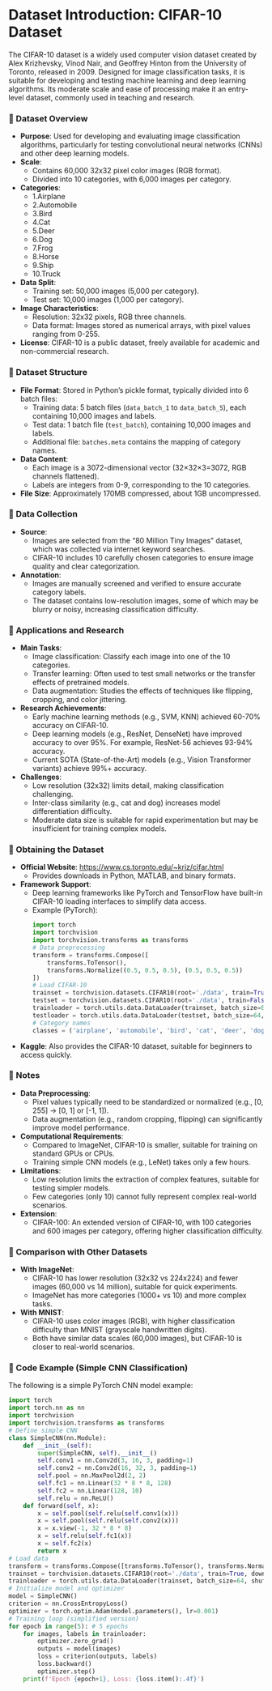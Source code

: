 # Dataset Introduction: CIFAR-10 Dataset
The CIFAR-10 dataset is a widely used computer vision dataset created by Alex Krizhevsky, Vinod Nair, and Geoffrey Hinton from the University of Toronto, released in 2009. Designed for image classification tasks, it is suitable for developing and testing machine learning and deep learning algorithms. Its moderate scale and ease of processing make it an entry-level dataset, commonly used in teaching and research.

### 📖 Dataset Overview
- **Purpose**: Used for developing and evaluating image classification algorithms, particularly for testing convolutional neural networks (CNNs) and other deep learning models.
- **Scale**:
  - Contains 60,000 32x32 pixel color images (RGB format).
  - Divided into 10 categories, with 6,000 images per category.
- **Categories**:
  - 1.Airplane
  - 2.Automobile
  - 3.Bird
  - 4.Cat
  - 5.Deer
  - 6.Dog
  - 7.Frog
  - 8.Horse
  - 9.Ship
  - 10.Truck
- **Data Split**:
  - Training set: 50,000 images (5,000 per category).
  - Test set: 10,000 images (1,000 per category).
- **Image Characteristics**:
  - Resolution: 32x32 pixels, RGB three channels.
  - Data format: Images stored as numerical arrays, with pixel values ranging from 0-255.
- **License**: CIFAR-10 is a public dataset, freely available for academic and non-commercial research.

### 📖 Dataset Structure
- **File Format**: Stored in Python’s pickle format, typically divided into 6 batch files:
  - Training data: 5 batch files (`data_batch_1` to `data_batch_5`), each containing 10,000 images and labels.
  - Test data: 1 batch file (`test_batch`), containing 10,000 images and labels.
  - Additional file: `batches.meta` contains the mapping of category names.
- **Data Content**:
  - Each image is a 3072-dimensional vector (32×32×3=3072, RGB channels flattened).
  - Labels are integers from 0-9, corresponding to the 10 categories.
- **File Size**: Approximately 170MB compressed, about 1GB uncompressed.

### 📖 Data Collection
- **Source**:
  - Images are selected from the “80 Million Tiny Images” dataset, which was collected via internet keyword searches.
  - CIFAR-10 includes 10 carefully chosen categories to ensure image quality and clear categorization.
- **Annotation**:
  - Images are manually screened and verified to ensure accurate category labels.
  - The dataset contains low-resolution images, some of which may be blurry or noisy, increasing classification difficulty.

### 📖 Applications and Research
- **Main Tasks**:
  - Image classification: Classify each image into one of the 10 categories.
  - Transfer learning: Often used to test small networks or the transfer effects of pretrained models.
  - Data augmentation: Studies the effects of techniques like flipping, cropping, and color jittering.
- **Research Achievements**:
  - Early machine learning methods (e.g., SVM, KNN) achieved 60-70% accuracy on CIFAR-10.
  - Deep learning models (e.g., ResNet, DenseNet) have improved accuracy to over 95%. For example, ResNet-56 achieves 93-94% accuracy.
  - Current SOTA (State-of-the-Art) models (e.g., Vision Transformer variants) achieve 99%+ accuracy.
- **Challenges**:
  - Low resolution (32x32) limits detail, making classification challenging.
  - Inter-class similarity (e.g., cat and dog) increases model differentiation difficulty.
  - Moderate data size is suitable for rapid experimentation but may be insufficient for training complex models.

### 📖 Obtaining the Dataset
- **Official Website**: https://www.cs.toronto.edu/~kriz/cifar.html
  - Provides downloads in Python, MATLAB, and binary formats.
- **Framework Support**:
  - Deep learning frameworks like PyTorch and TensorFlow have built-in CIFAR-10 loading interfaces to simplify data access.
  - Example (PyTorch):
    ```python
    import torch
    import torchvision
    import torchvision.transforms as transforms
    # Data preprocessing
    transform = transforms.Compose([
        transforms.ToTensor(),
        transforms.Normalize((0.5, 0.5, 0.5), (0.5, 0.5, 0.5))
    ])
    # Load CIFAR-10
    trainset = torchvision.datasets.CIFAR10(root='./data', train=True, download=True, transform=transform)
    testset = torchvision.datasets.CIFAR10(root='./data', train=False, download=True, transform=transform)
    trainloader = torch.utils.data.DataLoader(trainset, batch_size=64, shuffle=True)
    testloader = torch.utils.data.DataLoader(testset, batch_size=64, shuffle=False)
    # Category names
    classes = ('airplane', 'automobile', 'bird', 'cat', 'deer', 'dog', 'frog', 'horse', 'ship', 'truck')
    ```
- **Kaggle**: Also provides the CIFAR-10 dataset, suitable for beginners to access quickly.

### 📖 Notes
- **Data Preprocessing**:
  - Pixel values typically need to be standardized or normalized (e.g., [0, 255] -> [0, 1] or [-1, 1]).
  - Data augmentation (e.g., random cropping, flipping) can significantly improve model performance.
- **Computational Requirements**:
  - Compared to ImageNet, CIFAR-10 is smaller, suitable for training on standard GPUs or CPUs.
  - Training simple CNN models (e.g., LeNet) takes only a few hours.
- **Limitations**:
  - Low resolution limits the extraction of complex features, suitable for testing simpler models.
  - Few categories (only 10) cannot fully represent complex real-world scenarios.
- **Extension**:
  - CIFAR-100: An extended version of CIFAR-10, with 100 categories and 600 images per category, offering higher classification difficulty.

### 📖 Comparison with Other Datasets
- **With ImageNet**:
  - CIFAR-10 has lower resolution (32x32 vs 224x224) and fewer images (60,000 vs 14 million), suitable for quick experiments.
  - ImageNet has more categories (1000+ vs 10) and more complex tasks.
- **With MNIST**:
  - CIFAR-10 uses color images (RGB), with higher classification difficulty than MNIST (grayscale handwritten digits).
  - Both have similar data scales (60,000 images), but CIFAR-10 is closer to real-world scenarios.

### 📖 Code Example (Simple CNN Classification)
The following is a simple PyTorch CNN model example:
```python
import torch
import torch.nn as nn
import torchvision
import torchvision.transforms as transforms
# Define simple CNN
class SimpleCNN(nn.Module):
    def __init__(self):
        super(SimpleCNN, self).__init__()
        self.conv1 = nn.Conv2d(3, 16, 3, padding=1)
        self.conv2 = nn.Conv2d(16, 32, 3, padding=1)
        self.pool = nn.MaxPool2d(2, 2)
        self.fc1 = nn.Linear(32 * 8 * 8, 128)
        self.fc2 = nn.Linear(128, 10)
        self.relu = nn.ReLU()
    def forward(self, x):
        x = self.pool(self.relu(self.conv1(x)))
        x = self.pool(self.relu(self.conv2(x)))
        x = x.view(-1, 32 * 8 * 8)
        x = self.relu(self.fc1(x))
        x = self.fc2(x)
        return x
# Load data
transform = transforms.Compose([transforms.ToTensor(), transforms.Normalize((0.5, 0.5, 0.5), (0.5, 0.5, 0.5))])
trainset = torchvision.datasets.CIFAR10(root='./data', train=True, download=True, transform=transform)
trainloader = torch.utils.data.DataLoader(trainset, batch_size=64, shuffle=True)
# Initialize model and optimizer
model = SimpleCNN()
criterion = nn.CrossEntropyLoss()
optimizer = torch.optim.Adam(model.parameters(), lr=0.001)
# Training loop (simplified version)
for epoch in range(5): # 5 epochs
    for images, labels in trainloader:
        optimizer.zero_grad()
        outputs = model(images)
        loss = criterion(outputs, labels)
        loss.backward()
        optimizer.step()
    print(f'Epoch {epoch+1}, Loss: {loss.item():.4f}')
```
